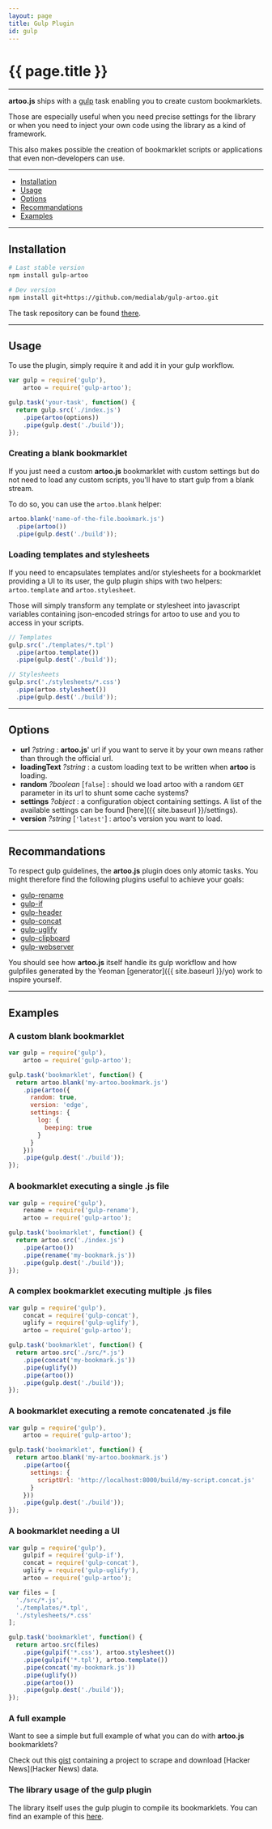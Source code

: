 ```yaml
---
layout: page
title: Gulp Plugin
id: gulp
---
```


# {{ page.title }}

---

**artoo.js** ships with a [gulp](http://gulpjs.com/) task enabling you to create custom bookmarklets.

Those are especially useful when you need precise settings for the library or when you need to inject your own code using the library as a kind of framework.

This also makes possible the creation of bookmarklet scripts or applications that even non-developers can use.

---

* [Installation](#installation)
* [Usage](#usage)
* [Options](#options)
* [Recommandations](#recommandations)
* [Examples](#examples)

---

<h2 id="installation">Installation</h2>

```bash
# Last stable version
npm install gulp-artoo

# Dev version
npm install git+https://github.com/medialab/gulp-artoo.git
```

The task repository can be found [there](https://github.com/medialab/gulp-artoo).

---

<h2 id="usage">Usage</h2>

To use the plugin, simply require it and add it in your gulp workflow.

```js
var gulp = require('gulp'),
    artoo = require('gulp-artoo');

gulp.task('your-task', function() {
  return gulp.src('./index.js')
    .pipe(artoo(options))
    .pipe(gulp.dest('./build'));
});
```

### Creating a blank bookmarklet

If you just need a custom **artoo.js** bookmarklet with custom settings but do not need to load any custom scripts, you'll have to start gulp from a blank stream.

To do so, you can use the `artoo.blank` helper:

```js
artoo.blank('name-of-the-file.bookmark.js')
  .pipe(artoo())
  .pipe(gulp.dest('./build'));
```

### Loading templates and stylesheets

If you need to encapsulates templates and/or stylesheets for a bookmarklet providing a UI to its user, the gulp plugin ships with two helpers: `artoo.template` and `artoo.stylesheet`.

Those will simply transform any template or stylesheet into javascript variables containing json-encoded strings for artoo to use and you to access in your scripts.

```js
// Templates
gulp.src('./templates/*.tpl')
  .pipe(artoo.template())
  .pipe(gulp.dest('./build'));

// Stylesheets
gulp.src('./stylesheets/*.css')
  .pipe(artoo.stylesheet())
  .pipe(gulp.dest('./build'));
```

---

<h2 id="options">Options</h2>

* **url** *?string* : **artoo.js**' url if you want to serve it by your own means rather than through the official url.
* **loadingText** *?string* : a custom loading text to be written when **artoo** is loading.
* **random** *?boolean* [`false`] : should we load artoo with a random `GET` parameter in its url to shunt some cache systems?
* **settings** *?object* : a configuration object containing settings. A list of the available settings can be found [here]({{ site.baseurl }}/settings).
* **version** *?string* [`'latest'`] : artoo's version you want to load.

---

<h2 id="recommandations">Recommandations</h2>

To respect gulp guidelines, the **artoo.js** plugin does only atomic tasks. You might therefore find the following plugins useful to achieve your goals:

* [gulp-rename](https://www.npmjs.org/package/gulp-rename)
* [gulp-if](https://www.npmjs.org/package/gulp-if)
* [gulp-header](https://www.npmjs.org/package/gulp-header)
* [gulp-concat](https://www.npmjs.org/package/gulp-concat)
* [gulp-uglify](https://www.npmjs.org/package/gulp-uglify)
* [gulp-clipboard](https://www.npmjs.org/package/gulp-clipboard)
* [gulp-webserver](https://www.npmjs.org/package/gulp-webserver)

You should see how **artoo.js** itself handle its gulp workflow and how gulpfiles generated by the Yeoman [generator]({{ site.baseurl }}/yo) work to inspire yourself.

---

<h2 id="examples">Examples</h2>

### A custom blank bookmarklet

```js
var gulp = require('gulp'),
    artoo = require('gulp-artoo');

gulp.task('bookmarklet', function() {
  return artoo.blank('my-artoo.bookmark.js')
    .pipe(artoo({
      random: true,
      version: 'edge',
      settings: {
        log: {
          beeping: true
        }
      }
    }))
    .pipe(gulp.dest('./build'));
});
```

### A bookmarklet executing a single .js file

```js
var gulp = require('gulp'),
    rename = require('gulp-rename'),
    artoo = require('gulp-artoo');

gulp.task('bookmarklet', function() {
  return artoo.src('./index.js')
    .pipe(artoo())
    .pipe(rename('my-bookmark.js'))
    .pipe(gulp.dest('./build'));
});
```

### A complex bookmarklet executing multiple .js files

```js
var gulp = require('gulp'),
    concat = require('gulp-concat'),
    uglify = require('gulp-uglify'),
    artoo = require('gulp-artoo');

gulp.task('bookmarklet', function() {
  return artoo.src('./src/*.js')
    .pipe(concat('my-bookmark.js'))
    .pipe(uglify())
    .pipe(artoo())
    .pipe(gulp.dest('./build'));
});
```

### A bookmarklet executing a remote concatenated .js file

```js
var gulp = require('gulp'),
    artoo = require('gulp-artoo');

gulp.task('bookmarklet', function() {
  return artoo.blank('my-artoo.bookmark.js')
    .pipe(artoo({
      settings: {
        scriptUrl: 'http://localhost:8000/build/my-script.concat.js'
      }
    }))
    .pipe(gulp.dest('./build'));
});
```

### A bookmarklet needing a UI

```js
var gulp = require('gulp'),
    gulpif = require('gulp-if'),
    concat = require('gulp-concat'),
    uglify = require('gulp-uglify'),
    artoo = require('gulp-artoo');

var files = [
  './src/*.js',
  './templates/*.tpl',
  './stylesheets/*.css'
];

gulp.task('bookmarklet', function() {
  return artoo.src(files)
    .pipe(gulpif('*.css'), artoo.stylesheet())
    .pipe(gulpif('*.tpl'), artoo.template())
    .pipe(concat('my-bookmark.js'))
    .pipe(uglify())
    .pipe(artoo())
    .pipe(gulp.dest('./build'));
});
```

### A full example

Want to see a simple but full example of what you can do with **artoo.js** bookmarklets?

Check out this [gist](https://gist.github.com/Yomguithereal/5d792d88ad6f1fe7c15d) containing a project to scrape and download [Hacker News](Hacker News) data.

### The library usage of the gulp plugin

The library itself uses the gulp plugin to compile its bookmarklets. You can find an example of this [here](https://github.com/medialab/artoo/blob/master/gulpfile.js#L107).
